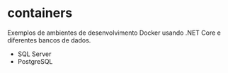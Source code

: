 # containers
Exemplos de ambientes de desenvolvimento Docker usando .NET Core e diferentes bancos de dados.
- SQL Server
- PostgreSQL 
